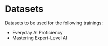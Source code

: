 # Datasets
Datasets to be used for the following trainings: 
* Everyday AI Proficiency
* Mastering Expert-Level AI
